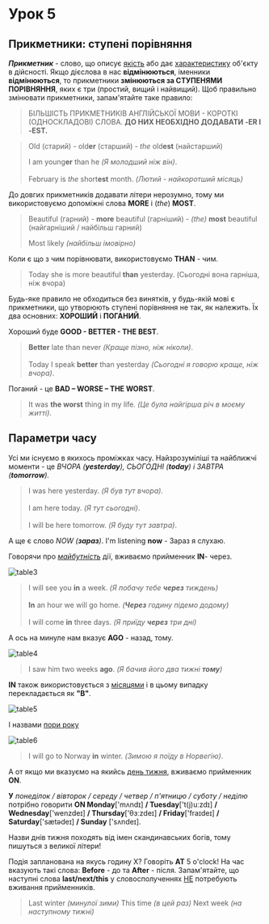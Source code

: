 # Урок 5

## Прикметники: ступені порівняння

***Прикметник*** - слово, що описує <u>якість</u> або дає <u>характеристику</u> об'єкту в дійсності. Якщо дієслова в нас **відмінюються**, іменники **відмінюються**, то прикметники **змінюються за СТУПЕНЯМИ ПОРІВНЯННЯ**, яких є три (простий, вищий і найвищий). Щоб правильно змінювати прикметники, запам'ятайте таке правило:

> БІЛЬШІСТЬ ПРИКМЕТНИКІВ АНГЛІЙСЬКОЇ МОВИ - КОРОТКІ (ОДНОСКЛАДОВІ) СЛОВА. **ДО НИХ НЕОБХІДНО ДОДАВАТИ -ER І -EST.**

> Old (старий) - old**er** (старший) - *the* old**est** (найстарший)
>
> I am young**er** than he *(Я молодший ніж він)*.<br></br>
> February is *the* short**est** month. *(Лютий - найкоротший місяць)*

До довгих прикметників додавати літери нерозумно, тому ми використовуємо допоміжні слова **MORE** і (*the*) **MOST**.

> Beautiful (гарний) - **more** beautiful (гарніший) - *(the)* **most** beautiful (найгарніший / найбільш гарний)
>
> Most likely *(найбільш імовірно)*

Коли є що з чим порівнювати, використовуємо **THAN** - чим.

> Today she is more beautiful **than** yesterday. (Сьогодні вона гарніша, ніж вчора)

Будь-яке правило не обходиться без винятків, у будь-якій мові є прикметники, що утворюють ступені порівняння не так, як належить. Їх два основних: **ХОРОШИЙ** і **ПОГАНИЙ**.

Хороший буде **GOOD - BETTER - THE BEST**.

> **Better** late than never *(Краще пізно, ніж ніколи)*.<br></br>
> Today I speak **better** than yesterday *(Сьогодні я говорю краще, ніж вчора)*.

Поганий - це **BAD – WORSE – THE WORST**.

> It was **the worst** thing in my life. *(Це була найгірша річ в моєму житті)*.

## Параметри часу

Усі ми існуємо в якихось проміжках часу. Найзрозуміліші та найближчі моменти - це *ВЧОРА (**yesterday**), СЬОГОДНІ (**today**) і ЗАВТРА (**tomorrow**).*

> I was here yesterday. *(Я був тут вчора).*<br></br>
> I am here today. *(Я тут сьогодні)*.<br></br>
> I will be here tomorrow. *(Я буду тут завтра)*.

А ще є слово *NOW (**зараз**)*. I'm listening **now** - Зараз я слухаю.

Говорячи про <u>*майбутність*</u> дії, вживаємо прийменник **IN**- через.

![table3](:/images/ReferenсesFromLessons/Images/table3.png) 

> I will see you **in** a week. *(Я побачу тебе **через** тиждень)*<br></br>
> **In** an hour we will go home. *(**Через** годину підемо додому)*<br></br>
> I will come **in** three days. *(Я приїду **через** три дні)*

А ось на минуле нам вказує **AGO** - назад, тому.

![table4](:/images/ReferenсesFromLessons/Images/table4.png) 

> I saw him two weeks **ago**. *(Я бачив його два тижні **тому**)*

**IN** також використовується з <u>місяцями</u> і в цьому випадку перекладається як **"В"**.

![table5](:/images/ReferenсesFromLessons/Images/table5.png) 

І назвами <u>пори року</u>

![table6](:/images/ReferenсesFromLessons/Images/table6.png) 

> I will go to Norway **in** winter. *(Зимою я поїду в Норвегію)*.

А от якщо ми вказуємо на якийсь <u>день тижня</u>, вживаємо прийменник **ON**.

**У** *понеділок / вівторок / середу / четвер / п'ятницю / суботу / неділю* потрібно говорити **ON Monday**['mʌndɪ] **/ Tuesday**['t(j)uːzdɪ] **/ Wednesday**['wenzdeɪ] **/ Thursday**['θɜːzdeɪ] **/ Friday**['fraɪdeɪ] **/ Saturday**['sætədeɪ] **/ Sunday** ['sʌndeɪ].

Назви днів тижня походять від імен скандинавських богів, тому пишуться з великої літери!

Подія запланована на якусь годину Х? Говоріть **АТ** 5 o'clock! На час вказують такі слова: **Before** - до та **After** - після. Запам'ятайте, що наступні слова **last/next/this** у словосполученнях <u>НЕ</u> потребують вживання прийменників.

> Last winter *(минулої зими)*
> This time *(в цей раз)*
> Next week *(на наступному тижні)*
